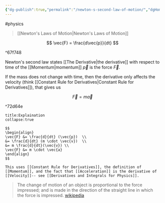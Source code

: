 ```yaml
---
{"dg-publish":true,"permalink":"/newton-s-second-law-of-motion/","dgHomeLink":true,"dgPassFrontmatter":false}
---
```


#physics 
> [[Newton's Laws of Motion|Newton's Laws of Motion]]

$$
\vec{F} = \frac{d\vec{p}}{dt}
$$

^67f748

Newton's second law states [[The Derivative|the derivative]] with respect to time of the [[Momentum|momentum]] $\vec{p}$ is the force $\vec{F}$.

If the mass does not change with time, then the derivative only affects the velocity (think [[Constant Rule for Derivatives|Constant Rule for Derivatives]]), that gives us

$$
\vec{F} = m \vec{a}
$$

^72d64e

```ad-hint
title:Explaination
collapse:true

$$
\begin{align}
\vec{F} &= \frac{d}{dt} (\vec{p})  \\
&= \frac{d}{dt} (m \cdot \vec{v})  \\
&= m \frac{d}{dt}(\vec{v}) \\
\vec{F} &= m \cdot \vec{a}
\end{align}
$$

This uses [[Constant Rule for Derivatives]], the definition of [[Momentum]], and the fact that [[Acceleration]] is the derivative of [[Velocity]]-- see [[Derivatives and Integrals for Physics]].

```

>The change of motion of an object is proportional to the force impressed; and is made in the direction of the straight line in which the force is impressed.
>[wikipedia](https://en.wikipedia.org/wiki/Newton%27s_laws_of_motion)
